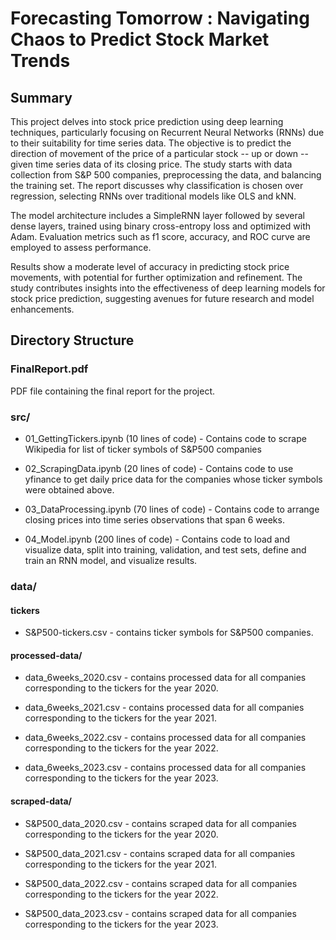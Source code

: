 # Forecasting Tomorrow : Navigating Chaos to Predict Stock Market Trends

## Summary

This project delves into stock price prediction using deep learning techniques, particularly focusing on Recurrent Neural Networks (RNNs) due to their suitability for time series data. The objective is to predict the direction of movement of the price of a particular stock -- up or down -- given time series data of its closing price. The study starts with data collection from S&P 500 companies, preprocessing the data, and balancing the training set. The report discusses why classification is chosen over regression, selecting RNNs over traditional models like OLS and kNN.

The model architecture includes a SimpleRNN layer followed by several dense layers, trained using binary cross-entropy loss and optimized with Adam. Evaluation metrics such as f1 score, accuracy, and ROC curve are employed to assess performance.

Results show a moderate level of accuracy in predicting stock price movements, with potential for further optimization and refinement. The study contributes insights into the effectiveness of deep learning models for stock price prediction, suggesting avenues for future research and model enhancements.

## Directory Structure

### FinalReport.pdf

PDF file containing the final report for the project.

### src/

- 01_GettingTickers.ipynb (10 lines of code) - Contains code to scrape Wikipedia for list of ticker symbols of S&P500 companies

- 02_ScrapingData.ipynb (20 lines of code) - Contains code to use yfinance to get daily price data for the companies whose ticker symbols were obtained above.

- 03_DataProcessing.ipynb (70 lines of code) - Contains code to arrange closing prices into time series observations that span 6 weeks.

- 04_Model.ipynb (200 lines of code) - Contains code to load and visualize data, split into training, validation, and test sets, define and train an RNN model, and visualize results.


### data/

#### tickers

- S&P500-tickers.csv - contains ticker symbols for S&P500 companies.

#### processed-data/

- data_6weeks_2020.csv - contains processed data for all companies corresponding to the tickers for the year 2020.

- data_6weeks_2021.csv - contains processed data for all companies corresponding to the tickers for the year 2021.

- data_6weeks_2022.csv - contains processed data for all companies corresponding to the tickers for the year 2022.

- data_6weeks_2023.csv - contains processed data for all companies corresponding to the tickers for the year 2023.

#### scraped-data/

- S&P500_data_2020.csv - contains scraped data for all companies corresponding to the tickers for the year 2020.

- S&P500_data_2021.csv - contains scraped data for all companies corresponding to the tickers for the year 2021.

- S&P500_data_2022.csv - contains scraped data for all companies corresponding to the tickers for the year 2022.

- S&P500_data_2023.csv - contains scraped data for all companies corresponding to the tickers for the year 2023.
